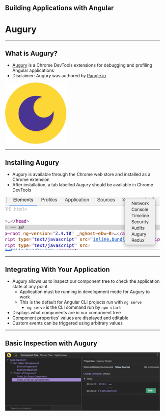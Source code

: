 <!-- .slide: data-background="../images/title-slide.jpg" -->
<!-- .slide: id="augury" -->
##  Building Applications with Angular

# Augury

---
<!-- .slide: id="augury-what-is-augury" -->
## What is Augury?

- [Augury](https://augury.angular.io/) is a Chrome DevTools extensions for debugging and profiling Angular applications
- Disclaimer: Augury was authored by [Rangle.io](http://rangle.io)

<img src="../images/augury.svg" width="200" style="box-shadow: none" alt="Augury Logo"/>

---
<!-- .slide: id="augury-installing" -->
## Installing Augury

- Augury is available through the Chrome web store and installed as a Chrome extension
- After installation, a tab labelled *Augury* should be available in Chrome DevTools

![Augury in DevTools](../images/chrome-devtools-augury.png)

---
<!-- .slide: id="augury-integrating" -->
## Integrating With Your Application

- Augury allows us to inspect our component tree to check the application state at any point
  - Application must be running in development mode for Augury to work
  - This is the default for Angular CLI projects run with `ng serve`
    - `ng serve` is the CLI command run by `npm start`
- Displays what components are in our component tree
- Component properties' values are displayed and editable
- Custom events can be triggered using arbitrary values

---
<!-- .slide: id="augury-inspecting" -->
## Basic Inspection with Augury

![Augury in Action](../images/augury-component-tree.png)
